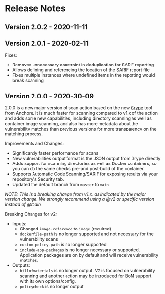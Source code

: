 # Release Notes

## Version 2.0.2 - 2020-11-11

## Version 2.0.1 - 2020-02-11

Fixes:

* Removes unnecessary constraint in deduplication for SARIF reporting
* Allows defining and referencing the location of the SARIF report file
* Fixes multiple instances where undefined items in the reporting would break scanning


## Version 2.0.0 - 2020-30-09

2.0.0 is a new major version of scan action based on the new [Grype](https://github.com/anchore/grype) tool from Anchore.
It is much faster for scanning compared to v1.x of the action and adds some new capabilities, including directory scanning as well as container image scanning,
and also has more metadata about the vulnerability matches than previous versions for more transparency on the matching process.

Improvements and Changes:

* Significantly faster performance for scans
* New vulnerabilities output format is the JSON output from Grype directly
* Adds support for scanning directories as well as Docker containers, so you can do the same checks pre-and post-build of the container.
* Supports Automatic Code Scanning/SARIF for exposing results via your repository's Security tab.
* Updated the default branch from `master` to `main`

*NOTE: This is a breaking change from v1.x, as indicated by the major version change. We strongly recommend using a @v2 or specific version instead of @main*

Breaking Changes for v2:

* Inputs:
  * Changed `image-reference` to `image` (required)
  * `dockerfile-path` is no longer supported and not necessary for the vulnerability scans
  * `custom-policy-path` is no longer supported
  * `include-app-packages` is no longer necessary or supported. Application packages are on by default and will receive vulnerability matches.
* Outputs:
  * `billofmaterials` is no longer output. V2 is focused on vulnerability scanning and another action may be introduced for BoM support with its own options/config.
  * `policycheck` is no longer output
